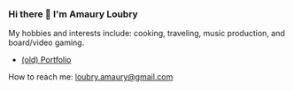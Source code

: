 ### Hi there 👋 I'm Amaury Loubry

My hobbies and interests include: cooking, traveling, music production, and board/video gaming.

* [(old) Portfolio](https://poursmo.github.io/)

How to reach me: loubry.amaury@gmail.com
<!--
**PoursMo/PoursMo** is a ✨ _special_ ✨ repository because its `README.md` (this file) appears on your GitHub profile.

Here are some ideas to get you started:

- 🔭 I’m currently working on ...
- 🌱 I’m currently learning ...
- 👯 I’m looking to collaborate on ...
- 🤔 I’m looking for help with ...
- 💬 Ask me about ...
- 📫 How to reach me: ...
- 😄 Pronouns: ...
- ⚡ Fun fact: ...
-->
